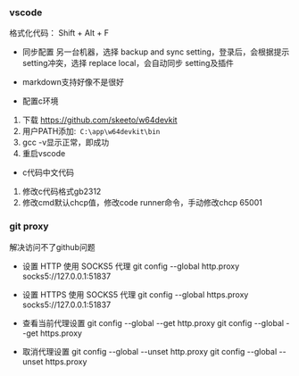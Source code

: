 ### vscode
格式化代码： Shift + Alt + F

* 同步配置
另一台机器，选择 backup and sync setting，登录后，会根据提示 setting冲突，选择 replace local，会自动同步 setting及插件

* markdown支持好像不是很好

* 配置c环境
1. 下载  https://github.com/skeeto/w64devkit
2. 用户PATH添加:` C:\app\w64devkit\bin`
3. gcc -v显示正常，即成功
4. 重启vscode

* c代码中文代码
1. 修改c代码格式gb2312
2. 修改cmd默认chcp值，修改code runner命令，手动修改chcp 65001

### git proxy
解决访问不了github问题

* 设置 HTTP 使用 SOCKS5 代理
git config --global http.proxy socks5://127.0.0.1:51837

* 设置 HTTPS 使用 SOCKS5 代理
git config --global https.proxy socks5://127.0.0.1:51837

* 查看当前代理设置
git config --global --get http.proxy
git config --global --get https.proxy

* 取消代理设置
git config --global --unset http.proxy
git config --global --unset https.proxy